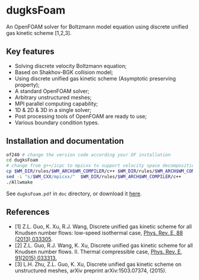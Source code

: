 # dugksFoam
An OpenFOAM solver for Boltzmann model equation using discrete unified gas kinetic scheme [1,2,3].

## Key features
* Solving discrete velocity Boltzmann equation;
* Based on Shakhov-BGK collision model;
* Using discrete unified gas kinetic scheme (Asymptotic preserving property);
* A standard OpenFOAM solver;
* Arbitrary unstructured meshes;
* MPI parallel computing capability;
* 1D & 2D & 3D in a single solver;
* Post processing tools of OpenFOAM are ready to use;
* Various boundary condition types.

## Installation and documentation
```bash
of240 # change the version code according your OF installation
cd dugksFoam
# change from g++/icpc to mpicxx to support velocity space decomposition MPI parallel computing ability.
cp $WM_DIR/rules/$WM_ARCH$WM_COMPILER/c++ $WM_DIR/rules/$WM_ARCH$WM_COMPILER/c++.bak # make a backup.
sed -i "s/$WM_CXX/mpicxx/"  $WM_DIR/rules/$WM_ARCH$WM_COMPILER/c++ 
./Allwmake
```

See `dugksFoam.pdf` in `doc` directory, or download it [here](https://github.com/zhulianhua/dugksFoam/raw/master/doc/dugksFoam.pdf).

## References
* [1] Z.L. Guo, K. Xu, R.J. Wang, Discrete unified gas kinetic scheme for all Knudsen number flows: low-speed isothermal case, [Phys. Rev. E, 88 (2013) 033305](http://journals.aps.org/pre/abstract/10.1103/PhysRevE.88.033305).
* [2] Z.L. Guo, R.J. Wang, K. Xu, Discrete unified gas kinetic scheme for all Knudsen number flows. II. Thermal compressible case, [Phys. Rev. E, 91(2015) 033313.](http://journals.aps.org/pre/abstract/10.1103/PhysRevE.91.033313)
* [3] L.H. Zhu, Z.L. Guo, K. Xu, Discrete unified gas kinetic scheme on unstructured meshes, arXiv preprint arXiv:1503.07374, (2015).
